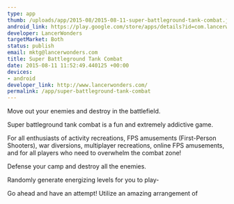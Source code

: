 ```yaml
--- 
type: app
thumb: /uploads/app/2015-08/2015-08-11-super-battleground-tank-combat.jpg
android_link: https://play.google.com/store/apps/details?id=com.lancerwonders.battletank
developer: LancerWonders
targetMarket: Both
status: publish
email: mktg@lancerwonders.com
title: Super Battleground Tank Combat
date: 2015-08-11 11:52:49.440125 +00:00
devices: 
- android
developer_link: http://www.lancerwonders.com/
permalink: /app/super-battleground-tank-combat
---
```


Move out your enemies and destroy in the battlefield.

Super battleground tank combat is a fun and extremely addictive game.

For all enthusiasts of activity recreations, FPS amusements (First-Person Shooters), war diversions, multiplayer recreations, online FPS amusements, and for all players who need to overwhelm the combat zone!

Defense your camp and destroy all the enemies.

Randomly generate energizing levels for you to play-

Go ahead and have an attempt! Utilize an amazing arrangement of
